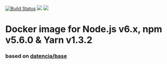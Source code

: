 [![Build Status](https://travis-ci.org/datencia/docker-nodejs.svg?branch=master)](https://travis-ci.org/datencia/docker-nodejs) [![](https://images.microbadger.com/badges/image/datencia/nodejs.svg)](https://microbadger.com/images/datencia/nodejs) [![](https://images.microbadger.com/badges/version/datencia/nodejs.svg)](https://microbadger.com/images/datencia/nodejs)

# Docker image for Node.js v6.x, npm v5.6.0 & Yarn v1.3.2

### based on [datencia/base](https://github.com/datencia/docker-base)
